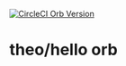 [![CircleCI Orb Version](https://img.shields.io/badge/endpoint.svg?url=https://badges.circleci.io/orb/theo/hello)](https://circleci.com/orbs/registry/orb/theo/hello)

# theo/hello orb
